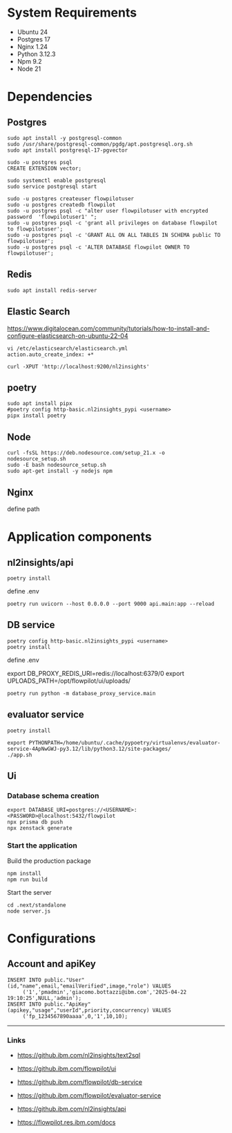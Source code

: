 # System Requirements

- Ubuntu 24
- Postgres 17
- Nginx 1.24
- Python 3.12.3
- Npm 9.2
- Node 21

# Dependencies

## Postgres

```
sudo apt install -y postgresql-common
sudo /usr/share/postgresql-common/pgdg/apt.postgresql.org.sh
sudo apt install postgresql-17-pgvector
```

```
sudo -u postgres psql
CREATE EXTENSION vector;
```

```
sudo systemctl enable postgresql
sudo service postgresql start
```

```
sudo -u postgres createuser flowpilotuser
sudo -u postgres createdb flowpilot
sudo -u postgres psql -c "alter user flowpilotuser with encrypted password  'flowpilotuser1' ";
sudo -u postgres psql -c 'grant all privileges on database flowpilot to flowpilotuser';
sudo -u postgres psql -c 'GRANT ALL ON ALL TABLES IN SCHEMA public TO flowpilotuser';
sudo -u postgres psql -c 'ALTER DATABASE flowpilot OWNER TO flowpilotuser';
```

## Redis

`sudo apt install redis-server`


## Elastic Search


https://www.digitalocean.com/community/tutorials/how-to-install-and-configure-elasticsearch-on-ubuntu-22-04


```
vi /etc/elasticsearch/elasticsearch.yml
action.auto_create_index: +*
```


`curl -XPUT 'http://localhost:9200/nl2insights'`


## poetry

```
sudo apt install pipx
#poetry config http-basic.nl2insights_pypi <username>
pipx install poetry
```


## Node

```
curl -fsSL https://deb.nodesource.com/setup_21.x -o nodesource_setup.sh
sudo -E bash nodesource_setup.sh
sudo apt-get install -y nodejs npm
```


## Nginx
define path


# Application components

## nl2insights/api

`poetry install`

define .env

`poetry run uvicorn --host 0.0.0.0 --port 9000 api.main:app --reload`


## DB service

```
poetry config http-basic.nl2insights_pypi <username>
poetry install
```

define .env


export DB_PROXY_REDIS_URI=redis://localhost:6379/0
export UPLOADS_PATH=/opt/flowpilot/ui/uploads/

`poetry run python -m database_proxy_service.main`


## evaluator service

`poetry install`


```
export PYTHONPATH=/home/ubuntu/.cache/pypoetry/virtualenvs/evaluator-service-4ApNwGWJ-py3.12/lib/python3.12/site-packages/
./app.sh
```

## Ui

### Database schema creation
```
export DATABASE_URI=postgres://<USERNAME>:<PASSWORD>@localhost:5432/flowpilot
npx prisma db push
npx zenstack generate
```

### Start the application

Build the production package
```
npm install
npm run build
```

Start the server
```
cd .next/standalone
node server.js
```

# Configurations

## Account and apiKey

```
INSERT INTO public."User" (id,"name",email,"emailVerified",image,"role") VALUES
	 ('1','pmadmin','giacomo.bottazzi@ibm.com','2025-04-22 19:10:25',NULL,'admin');
INSERT INTO public."ApiKey" (apikey,"usage","userId",priority,concurrency) VALUES
	 ('fp_1234567890aaaa',0,'1',10,10);

```

-------- 

### Links
- https://github.ibm.com/nl2insights/text2sql
- https://github.ibm.com/flowpilot/ui
- https://github.ibm.com/flowpilot/db-service
- https://github.ibm.com/flowpilot/evaluator-service
- https://github.ibm.com/nl2insights/api

- https://flowpilot.res.ibm.com/docs





